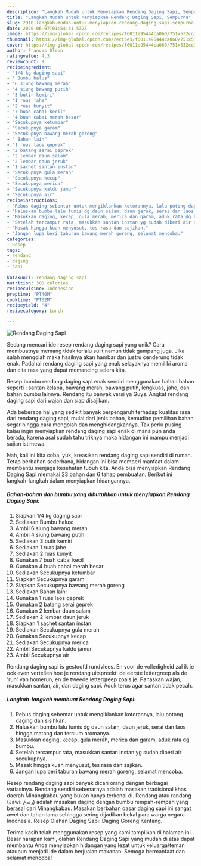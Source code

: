 ```yaml
---
description: "Langkah Mudah untuk Menyiapkan Rendang Daging Sapi, Sempurna"
title: "Langkah Mudah untuk Menyiapkan Rendang Daging Sapi, Sempurna"
slug: 2910-langkah-mudah-untuk-menyiapkan-rendang-daging-sapi-sempurna
date: 2020-06-07T01:54:31.532Z
image: https://img-global.cpcdn.com/recipes/f6011e95444ca060/751x532cq70/rendang-daging-sapi-foto-resep-utama.jpg
thumbnail: https://img-global.cpcdn.com/recipes/f6011e95444ca060/751x532cq70/rendang-daging-sapi-foto-resep-utama.jpg
cover: https://img-global.cpcdn.com/recipes/f6011e95444ca060/751x532cq70/rendang-daging-sapi-foto-resep-utama.jpg
author: Frances Olson
ratingvalue: 4.3
reviewcount: 9
recipeingredient:
- "1/4 kg daging sapi"
- " Bumbu halus"
- "6 siung bawang merah"
- "4 siung bawang putih"
- "3 butir kemiri"
- "1 ruas jahe"
- "2 ruas kunyit"
- "7 buah cabai kecil"
- "4 buah cabai merah besar"
- "Secukupnya ketumbar"
- "Secukupnya garam"
- "Secukupnya bawang merah goreng"
- " Bahan lain"
- "1 ruas laos geprek"
- "2 batang serai geprek"
- "2 lembar daun salam"
- "2 lembar daun jeruk"
- "1 sachet santan instan"
- "Secukupnya gula merah"
- "Secukupnya kecap"
- "Secukupnya merica"
- "Secukupnya kaldu jamur"
- "Secukupnya air"
recipeinstructions:
- "Rebus daging sebentar untuk mengiklankan kotorannya, lalu potong daging dan sisihkan."
- "Haluskan bumbu lalu tumis dg daun salam, daun jeruk, serai dan laos hingga matang dan tercium aromanya."
- "Masukkan daging, kecap, gula merah, merica dan garam, aduk rata dg bumbu."
- "Setelah tercampur rata, masukkan santan instan yg sudah diberi air secukupnya."
- "Masak hingga kuah menyusut, tes rasa dan sajikan."
- "Jangan lupa beri taburan bawang merah goreng, selamat mencoba."
categories:
- Resep
tags:
- rendang
- daging
- sapi

katakunci: rendang daging sapi 
nutrition: 300 calories
recipecuisine: Indonesian
preptime: "PT40M"
cooktime: "PT32M"
recipeyield: "4"
recipecategory: Lunch

---
```



![Rendang Daging Sapi](https://img-global.cpcdn.com/recipes/f6011e95444ca060/751x532cq70/rendang-daging-sapi-foto-resep-utama.jpg)

Sedang mencari ide resep rendang daging sapi yang unik? Cara membuatnya memang tidak terlalu sulit namun tidak gampang juga. Jika salah mengolah maka hasilnya akan hambar dan justru cenderung tidak enak. Padahal rendang daging sapi yang enak selayaknya memiliki aroma dan cita rasa yang dapat memancing selera kita.

Resep bumbu rendang daging sapi enak sendiri menggunakan bahan bahan seperti : santan kelapa, bawang merah, bawang putih, lengkuas, jahe, dan bahan bumbu lainnya. Rendang itu banyak versi ya Guys. Angkat rendang daging sapi dari wajan dan siap disajikan.

Ada beberapa hal yang sedikit banyak berpengaruh terhadap kualitas rasa dari rendang daging sapi, mulai dari jenis bahan, kemudian pemilihan bahan segar hingga cara mengolah dan menghidangkannya. Tak perlu pusing kalau ingin menyiapkan rendang daging sapi enak di mana pun anda berada, karena asal sudah tahu triknya maka hidangan ini mampu menjadi sajian istimewa.


Nah, kali ini kita coba, yuk, kreasikan rendang daging sapi sendiri di rumah. Tetap berbahan sederhana, hidangan ini bisa memberi manfaat dalam membantu menjaga kesehatan tubuh kita. Anda bisa menyiapkan Rendang Daging Sapi memakai 23 bahan dan 6 tahap pembuatan. Berikut ini langkah-langkah dalam menyiapkan hidangannya.

<!--inarticleads1-->

##### Bahan-bahan dan bumbu yang dibutuhkan untuk menyiapkan Rendang Daging Sapi:

1. Siapkan 1/4 kg daging sapi
1. Sediakan  Bumbu halus:
1. Ambil 6 siung bawang merah
1. Ambil 4 siung bawang putih
1. Sediakan 3 butir kemiri
1. Sediakan 1 ruas jahe
1. Sediakan 2 ruas kunyit
1. Gunakan 7 buah cabai kecil
1. Gunakan 4 buah cabai merah besar
1. Sediakan Secukupnya ketumbar
1. Siapkan Secukupnya garam
1. Siapkan Secukupnya bawang merah goreng
1. Sediakan  Bahan lain:
1. Gunakan 1 ruas laos geprek
1. Gunakan 2 batang serai geprek
1. Gunakan 2 lembar daun salam
1. Sediakan 2 lembar daun jeruk
1. Siapkan 1 sachet santan instan
1. Sediakan Secukupnya gula merah
1. Gunakan Secukupnya kecap
1. Sediakan Secukupnya merica
1. Ambil Secukupnya kaldu jamur
1. Ambil Secukupnya air


Rendang daging sapi is gestoofd rundvlees. En voor de volledigheid zal ik je ook even vertellen hoe je rendang uitspreekt: de eerste lettergreep als de &#39;run&#39; van homerun, en de tweede lettergreep zoals je. Panaskan wajan, masukkan santan, air, dan daging sapi. Aduk terus agar santan tidak pecah. 

<!--inarticleads2-->

##### Langkah-langkah membuat Rendang Daging Sapi:

1. Rebus daging sebentar untuk mengiklankan kotorannya, lalu potong daging dan sisihkan.
1. Haluskan bumbu lalu tumis dg daun salam, daun jeruk, serai dan laos hingga matang dan tercium aromanya.
1. Masukkan daging, kecap, gula merah, merica dan garam, aduk rata dg bumbu.
1. Setelah tercampur rata, masukkan santan instan yg sudah diberi air secukupnya.
1. Masak hingga kuah menyusut, tes rasa dan sajikan.
1. Jangan lupa beri taburan bawang merah goreng, selamat mencoba.


Resep rendang daging sapi banyak dicari orang dengan berbagai variasinya. Rendang sendiri sebenarnya adalah masakan tradisional khas daerah Minangkabau yang bukan hanya terkenal di. Rendang atau randang (Jawi: رندڠ) adalah masakan daging dengan bumbu rempah-rempah yang berasal dari Minangkabau. Masakan berbahan dasar daging sapi ini sangat awet dan tahan lama sehingga sering dijadikan bekal para warga negara Indonesia. Resep Olahan Daging Sapi: Daging Goreng Kentang. 

Terima kasih telah menggunakan resep yang kami tampilkan di halaman ini. Besar harapan kami, olahan Rendang Daging Sapi yang mudah di atas dapat membantu Anda menyiapkan hidangan yang lezat untuk keluarga/teman ataupun menjadi ide dalam berjualan makanan. Semoga bermanfaat dan selamat mencoba!
